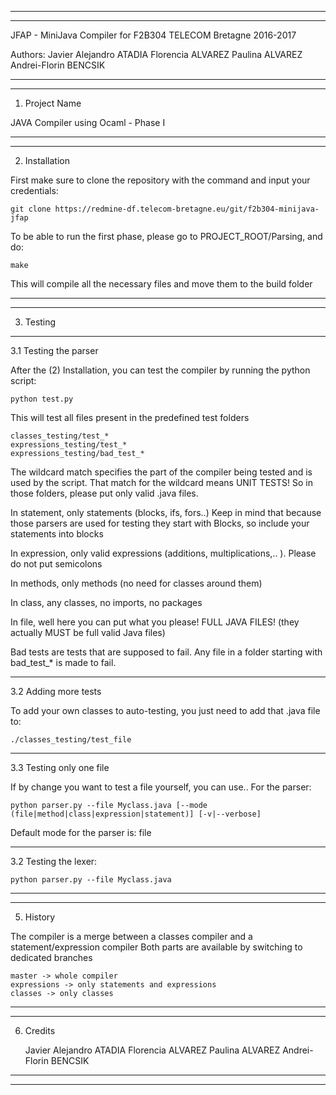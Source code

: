 *******************************************************************************
*******************************************************************************
JFAP - MiniJava Compiler for F2B304 TELECOM Bretagne
2016-2017

Authors: 
	Javier Alejandro ATADIA
	Florencia ALVAREZ
	Paulina ALVAREZ
	Andrei-Florin BENCSIK

*******************************************************************************
*******************************************************************************

1. Project Name

JAVA Compiler using Ocaml - Phase I


*******************************************************************************
*******************************************************************************

2. Installation

First make sure to clone the repository with the command and input your credentials:

	git clone https://redmine-df.telecom-bretagne.eu/git/f2b304-minijava-jfap

To be able to run the first phase, please go to PROJECT_ROOT/Parsing, and do:

	make

This will compile all the necessary files and move them to the build folder


*******************************************************************************
*******************************************************************************

3. Testing

*******************************************************************************

3.1 Testing the parser

After the (2) Installation, you can test the compiler by running the python script:

	python test.py

This will test all files present in the predefined test folders
	
	classes_testing/test_*
	expressions_testing/test_*
	expressions_testing/bad_test_*

The wildcard match specifies the part of the compiler being tested and is used 
by the script. That match for the wildcard means UNIT TESTS! So in those folders,
please put only valid .java files. 

In statement, only statements (blocks, ifs, fors..)
Keep in mind that because those parsers are used for testing they start with Blocks, 
so include your statements into blocks

In expression, only valid expressions (additions, multiplications,.. ). Please
do not put semicolons 

In methods, only methods (no need for classes around them)

In class, any classes, no imports, no packages

In file, well here you can put what you please! FULL JAVA FILES! (they actually MUST
be full valid Java files)

Bad tests are tests that are supposed to fail. Any file in a folder starting 
with bad_test_* is made to fail.

*******************************************************************************

3.2 Adding more tests

 To add your own classes to auto-testing, you just need to add that .java file to:
	
	./classes_testing/test_file

*******************************************************************************

3.3 Testing only one file

If by change you want to test a file yourself, you can use..
For the parser:

	python parser.py --file Myclass.java [--mode (file|method|class|expression|statement)] [-v|--verbose]

Default mode for the parser is: file

*******************************************************************************

3.2 Testing the lexer:
	
	python parser.py --file Myclass.java


*******************************************************************************
*******************************************************************************

5. History

The compiler is a merge between a classes compiler and a statement/expression 
compiler
Both parts are available by switching to dedicated branches

	master -> whole compiler
	expressions -> only statements and expressions
	classes -> only classes


*******************************************************************************
*******************************************************************************

6. Credits

	Javier Alejandro ATADIA
	Florencia ALVAREZ
	Paulina ALVAREZ
	Andrei-Florin BENCSIK


*******************************************************************************
*******************************************************************************
